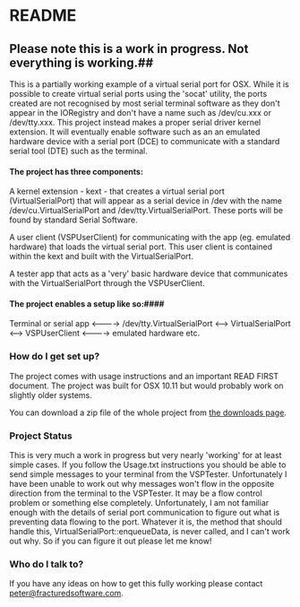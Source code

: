 # README #

## Please note this is a work in progress. Not everything is working.##

This is a partially working example of a virtual serial port for OSX. While it is possible to create virtual serial ports using the 'socat' utility, the ports created are not recognised by most serial terminal software as they don't appear in the IORegistry and don't have a name such as /dev/cu.xxx or /dev/tty.xxx. This project instead makes a proper serial driver kernel extension. It will eventually enable software such as an an emulated hardware device with a serial port (DCE) to communicate with a standard serial tool (DTE) such as the terminal.

#### The project has three components: ####

A kernel extension - kext - that creates a virtual serial port (VirtualSerialPort) that will appear as a serial device in /dev with the name /dev/cu.VirtualSerialPort and /dev/tty.VirtualSerialPort. These ports will be found by standard Serial Software.

A user client (VSPUserClient) for communicating with the app (eg. emulated hardware) that loads the virtual serial port. This user client is contained within the kext and built with the VirtualSerialPort.

A tester app that acts as a 'very' basic hardware device that communicates with the VirtualSerialPort through the VSPUserClient.

#### The project enables a setup like so:####

Terminal or serial app <----> /dev/tty.VirtualSerialPort <--> VirtualSerialPort <--> VSPUserClient <----> emulated hardware etc.

### How do I get set up? ###

The project comes with usage instructions and an important READ FIRST document. The project was built for OSX 10.11 but would probably work on slightly older systems.

You can download a zip file of the whole project from [the downloads page](https://bitbucket.org/peterzegelin/virtual-serial-port/downloads?tab=downloads).

### Project Status ###

This is very much a work in progress but very nearly 'working' for at least simple cases. If you follow the Usage.txt instructions you should be able to send simple messages to your terminal from the VSPTester. Unfortunately I have been unable to work out why messages won't flow in the opposite direction from the terminal to the VSPTester. It may be a flow control problem or something else completely. Unfortunately, I am not familiar enough with the details of serial port communication to figure out what is preventing data flowing to the port. Whatever it is, the method that should handle this, VirtualSerialPort::enqueueData, is never called, and I can't work out why. So if you can figure it out please let me know!

### Who do I talk to? ###

If you have any ideas on how to get this fully working please contact peter@fracturedsoftware.com.